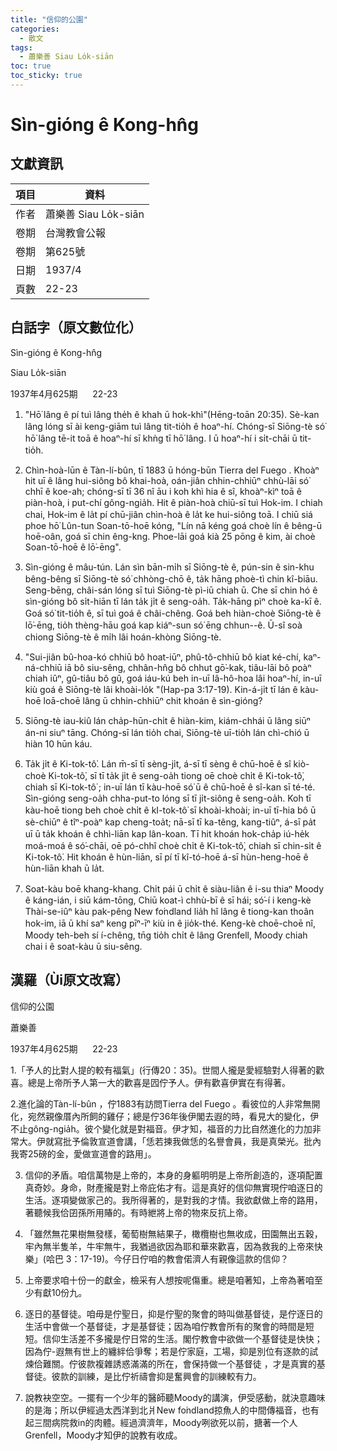 ```yaml
---
title: "信仰的公園"
categories:
  - 散文
tags:
  - 蕭樂善 Siau Lo̍k-siān
toc: true
toc_sticky: true
---
```


# Sìn-gióng ê Kong-hn̂g

## 文獻資訊

| 項目 | 資料 |
|---|---|
| 作者 | 蕭樂善 Siau Lo̍k-siān |
| 卷期 | 台灣教會公報 |
| 卷期 | 第625號 |
| 日期 | 1937/4 |
| 頁數 | 22-23 |

## 白話字（原文數位化）

Sìn-gióng ê Kong-hn̂g

Siau Lo̍k-siān

1937年4月625期      22-23

1. "Hō͘ lâng ê pí tuì lâng the̍h ê khah ū hok-khì"(Hēng-toān 20:35). Sè-kan lâng lóng sī ài keng-giām tuì lâng tit-tio̍h ê hoaⁿ-hí. Chóng-sī Siōng-tè só͘ hō͘ lâng tē-it toā ê hoaⁿ-hí sī khǹg tī hō͘ lâng. I ū hoaⁿ-hí i si̍t-chāi ū tit-tio̍h.

2. Chìn-hoà-lūn ê Tàn-lí-bûn, tī 1883 ū hóng-būn Tierra del Fuego . Khoàⁿ hit uī ê lâng hui-siông bô khai-hoà, oán-jiân chhin-chhiūⁿ chhù-lāi só͘ chhī ê koe-ah; chóng-sī tī 36 nî āu i koh khì hia ê sî, khoàⁿ-kìⁿ toā ê piàn-hoà, i put-chí gông-ngia̍h. Hit ê piàn-hoà chiū-sī tuì Hok-im. I chiah chai, Hok-im ê la̍t pí chū-jiân chìn-hoà ê la̍t ke hui-siông toā. I chiū siá phoe hō͘ Lûn-tun Soan-tō-hoē kóng, "Lín nā kéng goá choè lín ê bêng-ū hoē-oân, goá sī chin êng-kng. Phoe-lāi goá kià 25 pōng ê kim, ài choè Soan-tō-hoē ê lō͘-ēng".

3. Sìn-gióng ê mâu-tún. Lán sìn bān-mi̍h sī Siōng-tè ê, pún-sin ê sin-khu bêng-bêng sī Siōng-tè só͘ chhòng-chō ê, ta̍k hāng phoè-tì chin kî-biāu. Seng-bēng, châi-sán lóng sī tuì Siōng-tè pì-iū chiah ū. Che sī chin hó ê sìn-gióng bô si̍t-hiān tī lán ta̍k ji̍t ê seng-oa̍h. Ta̍k-hāng pìⁿ choè ka-kī ê. Goá só͘ tit-tio̍h ê, sī tuì goá ê châi-chêng. Goá beh hiàn-choè Siōng-tè ê lō͘-ēng, tio̍h thèng-hāu goá kap kiáⁿ-sun só͘ ēng chhun--ê. Ū-sî soà chiong Siōng-tè ê mi̍h lâi hoán-khòng Siōng-tè.

4. "Sui-jiân bû-hoa-kó chhiū bô hoat-iūⁿ, phû-tô-chhiū bô kiat ké-chí, kaⁿ-ná-chhiū iā bô siu-sêng, chhân-hn̂g bô chhut gō͘-kak, tiâu-lāi bô poàⁿ chiah iûⁿ, gû-tiâu bô gû, goá iáu-kú beh in-uī Iâ-hô-hoa lâi hoaⁿ-hí, in-uī kiù goá ê Siōng-tè lâi khoài-lo̍k "(Hap-pa 3:17-19). Kin-á-ji̍t tī lán ê kàu-hoē loā-choē lâng ū chhin-chhiūⁿ chit khoán ê sìn-gióng?

5. Siōng-tè iau-kiû lán cha̍p-hūn-chi̍t ê hiàn-kim, kiám-chhái ū lâng siūⁿ án-ni siuⁿ tāng. Chóng-sī lán tio̍h chai, Siōng-tè uī-tio̍h lán chì-chió ū hiàn 10 hūn káu.

6. Ta̍k ji̍t ê Ki-tok-tô͘. Lán m̄-sī tī sèng-ji̍t, á-sī tī sèng ê chū-hoē ê sî kiò-choè Ki-tok-tô͘, sī tī ta̍k ji̍t ê seng-oa̍h tiong oē choè chi̍t ê Ki-tok-tô͘, chiah sī Ki-tok-tô͘ ; in-uī lán tī kàu-hoē só͘ ū ê chū-hoē ê sî-kan sī té-té. Sìn-gióng seng-oa̍h chha-put-to lóng sī tī ji̍t-siông ê seng-oa̍h. Koh tī kàu-hoē tiong beh choè chi̍t ê kI-tok-tô͘ sī khoài-khoài; in-uī tī-hia bô ū sè-chiūⁿ ê tîⁿ-poàⁿ kap cheng-toa̍t; nā-sī tī ka-têng, kang-tiûⁿ, á-sī pa̍t uī ū ta̍k khoán ê chhì-liān kap lân-koan. Tī hit khoán hok-cha̍p iú-he̍k moá-moá ê só͘-chāi, oē pó-chhî choè chi̍t ê Ki-tok-tô͘, chiah sī chin-si̍t ê Ki-tok-tô͘. Hit khoán ê hùn-liān, sī pí tī kî-tó-hoē á-sī hùn-heng-hoē ê hùn-liān khah ū la̍t.

7. Soat-kàu boē khang-khang. Chi̍t pái ū chi̍t ê siàu-liân ê i-su thiaⁿ Moody ê káng-ián, i siū kám-tōng, Chiū koat-ì chhù-bī ê sī hái; só͘-í i keng-kè Thài-se-iûⁿ kàu pak-pêng New fo͘ndland lia̍h hî lâng ê tiong-kan thoân hok-im, iā ū khí saⁿ keng pīⁿ-īⁿ kiù in ê jio̍k-thé. Keng-kè choē-choē nî, Moody teh-beh sí í-chêng, tn̄g tio̍h chi̍t ê lâng Grenfell, Moody chiah chai i ê soat-kàu ū siu-sêng.

## 漢羅（Ùi原文改寫）

信仰的公園

蕭樂善

1937年4月625期      22-23

1.「予人的比對人提的較有福氣」(行傳20：35)。世間人攏是愛經驗對人得著的歡喜。總是上帝所予人第一大的歡喜是囥佇予人。伊有歡喜伊實在有得著。

2.進化論的Tàn-lí-bûn ，佇1883有訪問Tierra del Fuego 。看彼位的人非常無開化，宛然親像厝內所飼的雞仔；總是佇36年後伊閣去遐的時，看見大的變化，伊不止gông-ngia̍h。彼个變化就是對福音。伊才知，福音的力比自然進化的力加非常大。伊就寫批予倫敦宣道會講，「恁若揀我做恁的名譽會員，我是真榮光。批內我寄25磅的金，愛做宣道會的路用」。

3. 信仰的矛盾。咱信萬物是上帝的，本身的身軀明明是上帝所創造的，逐項配置真奇妙。身命，財產攏是對上帝庇佑才有。這是真好的信仰無實現佇咱逐日的生活。逐項變做家己的。我所得著的，是對我的才情。我欲獻做上帝的路用，著聽候我佮囝孫所用賰的。有時紲將上帝的物來反抗上帝。

4. 「雖然無花果樹無發樣，葡萄樹無結果子，橄欖樹也無收成，田園無出五穀，牢內無半隻羊，牛牢無牛，我猶過欲因為耶和華來歡喜，因為救我的上帝來快樂」(哈巴 3：17-19)。今仔日佇咱的教會偌濟人有親像這款的信仰？

5. 上帝要求咱十份一的獻金，檢采有人想按呢傷重。總是咱著知，上帝為著咱至少有獻10份九。

6. 逐日的基督徒。咱毋是佇聖日，抑是佇聖的聚會的時叫做基督徒，是佇逐日的生活中會做一个基督徒，才是基督徒；因為咱佇教會所有的聚會的時間是短短。信仰生活差不多攏是佇日常的生活。閣佇教會中欲做一个基督徒是快快；因為佇-遐無有世上的纏絆佮爭奪；若是佇家庭，工場，抑是別位有逐款的試煉佮難關。佇彼款複雜誘惑滿滿的所在，會保持做一个基督徒 ，才是真實的基督徒。彼款的訓練，是比佇祈禱會抑是奮興會的訓練較有力。

7. 說教袂空空。一擺有一个少年的醫師聽Moody的講演，伊受感動，就決意趣味的是海；所以伊經過太西洋到北爿New fo͘ndland掠魚人的中間傳福音，也有起三間病院救in的肉體。經過濟濟年，Moody咧欲死以前，搪著一个人Grenfell，Moody才知伊的說教有收成。
